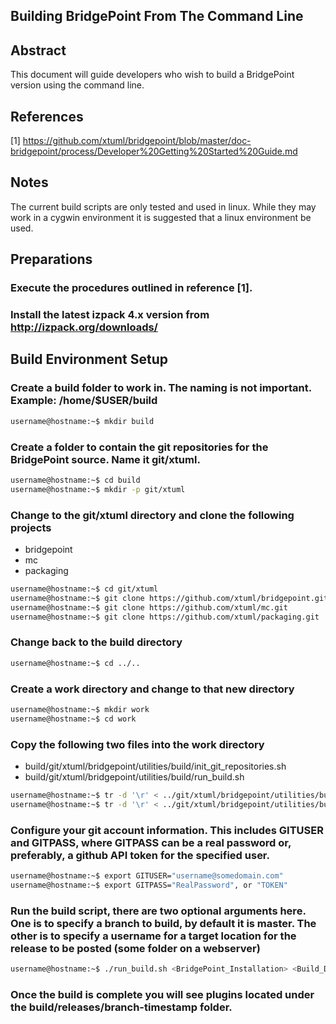 Building BridgePoint From The Command Line
------------------------------------------


Abstract
------------
This document will guide developers who wish to build a BridgePoint version using the command line.

References
------------
[1]  https://github.com/xtuml/bridgepoint/blob/master/doc-bridgepoint/process/Developer%20Getting%20Started%20Guide.md

Notes
-----
The current build scripts are only tested and used in linux.  While they may work in a cygwin environment it is suggested that a linux environment be used.   

Preparations
------------
### Execute the procedures outlined in reference [1].      
### Install the latest izpack 4.x version from http://izpack.org/downloads/   

Build Environment Setup
-----------------------

### Create a build folder to work in.  The naming is not important.  Example: /home/$USER/build
```bash
username@hostname:~$ mkdir build
```
### Create a folder to contain the git repositories for the BridgePoint source.  Name it git/xtuml.
```bash
username@hostname:~$ cd build
username@hostname:~$ mkdir -p git/xtuml
```
### Change to the git/xtuml directory and clone the following projects
- bridgepoint   
- mc   
- packaging   
```bash
username@hostname:~$ cd git/xtuml
username@hostname:~$ git clone https://github.com/xtuml/bridgepoint.git
username@hostname:~$ git clone https://github.com/xtuml/mc.git
username@hostname:~$ git clone https://github.com/xtuml/packaging.git
```
### Change back to the build directory
```bash
username@hostname:~$ cd ../..
```
### Create a work directory and change to that new directory
```bash
username@hostname:~$ mkdir work
username@hostname:~$ cd work
```
### Copy the following two files into the work directory
- build/git/xtuml/bridgepoint/utilities/build/init_git_repositories.sh
- build/git/xtuml/bridgepoint/utilities/build/run_build.sh
```bash
username@hostname:~$ tr -d '\r' < ../git/xtuml/bridgepoint/utilities/build/init_git_repositories.sh > init_git_repositories.sh
username@hostname:~$ tr -d '\r' < ../git/xtuml/bridgepoint/utilities/build/run_build.sh > run_build.sh
```
### Configure your git account information.  This includes GITUSER and GITPASS, where GITPASS can be a real password or, preferably, a github API token for the specified user.
```bash
username@hostname:~$ export GITUSER="username@somedomain.com"
username@hostname:~$ export GITPASS="RealPassword", or "TOKEN"
```
### Run the build script, there are two optional arguments here.  One is to specify a branch to build, by default it is master.  The other is to specify a username for a target location for the release to be posted (some folder on a webserver)
```bash
username@hostname:~$ ./run_build.sh <BridgePoint_Installation> <Build_Directory_Parent> <optional:<git_branch_name>> <optional:<release_target_user_name>>
```
### Once the build is complete you will see plugins located under the build/releases/branch-timestamp folder.